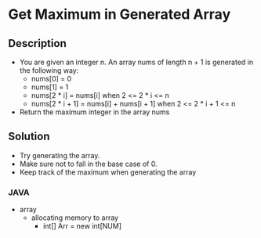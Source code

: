 # Get Maximum in Generated Array

## Description

* You are given an integer n. An array nums of length n + 1 is generated in the following way:
  * nums[0] = 0
  * nums[1] = 1
  * nums[2 * i] = nums[i] when 2 <= 2 * i <= n
  * nums[2 * i + 1] = nums[i] + nums[i + 1] when 2 <= 2 * i + 1 <= n
* Return the maximum integer in the array nums

## Solution

* Try generating the array.
* Make sure not to fall in the base case of 0.
* Keep track of the maximum when generating the array

### JAVA

* array
  * allocating memory to array
    * int[] Arr = new int[NUM]
